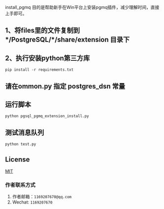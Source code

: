 install_pgmq 目的是帮助新手在Win平台上安装pgmq插件，减少理解时间，直接上手即可。

## 1、将files里的文件复制到*/PostgreSQL/*/share/extension 目录下

## 2、执行安装python第三方库
```commandline
pip install -r requirements.txt
```

## 请在ommon.py 指定 postgres_dsn 常量

## 运行脚本
```commandline 
python pgsql_pgmq_extension_install.py
```

## 测试消息队列
```commandline
python test.py
```


## License

[MIT](https://choosealicense.com/licenses/mit/)

### 作者联系方式

1. 作者邮箱：`1169207670@qq.com`
2. Wechat: `1169207670`
